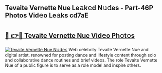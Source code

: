 ## Tevaite Vernette Nue Le𝚊k𝚎d N𝚞𝚍es - Part-46P Photos Vid𝚎o Le𝚊ks cd7aE

# <h2><a href="http://fb3oa2e.evod.top/?m=Tevaite+Vernette+Nue">🔗 👉🔴 Tevaite Vernette Nue Vid𝚎o Ph𝚘t𝚘s</a></h2>

[![Tevaite Vernette Nue N𝚞d𝚎s](https://i.imgur.com/8V9OHl7.gif)](http://fb3oa2e.evod.top/?m=Tevaite+Vernette+Nue)
Web celebrity Tevaite Vernette Nue and digital artist, renowned for posting dance and lifestyle content through solo and collaborative dance routines and brief videos. The role Tevaite Vernette Nue of a public figure is to serve as a role model and inspire others. 
